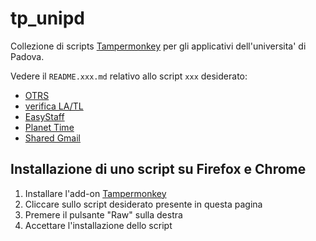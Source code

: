 # tp_unipd

Collezione di scripts [Tampermonkey](http://tampermonkey.net) per gli applicativi
dell'universita' di Padova.

Vedere il `README.xxx.md` relativo allo script `xxx` desiderato:

* [OTRS](README.otrs.md)
* [verifica LA/TL](README.verifica.md)
* [EasyStaff](README.easystaff.md)
* [Planet Time](README.planet-time.md)
* [Shared Gmail](README.gmail-shared.md)

## Installazione di uno script su Firefox e Chrome

1. Installare l'add-on [Tampermonkey](http://tampermonkey.net/)
2. Cliccare sullo script desiderato presente in questa pagina
3. Premere il pulsante "Raw" sulla destra
4. Accettare l'installazione dello script
